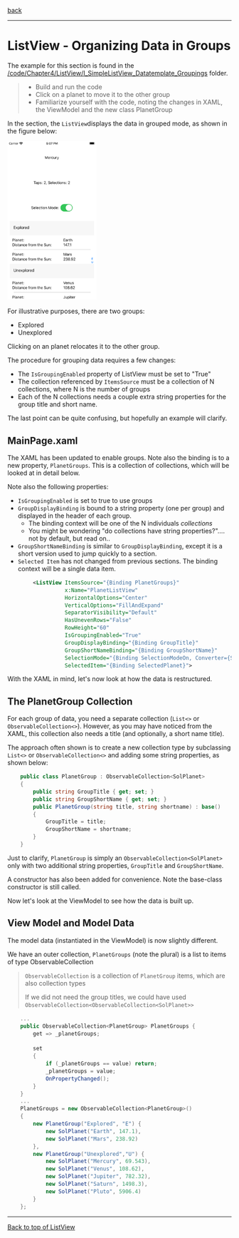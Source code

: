 [back](listview-viewcell.md)

---

# ListView - Organizing Data in Groups

The example for this section is found in the [/code/Chapter4/ListView/I_SimpleListView_Datatemplate_Groupings](/code/Chapter4/ListView/I_SimpleListView_Datatemplate_Groupings) folder.

> * Build and run the code
> * Click on a planet to move it to the other group
> * Familiarize yourself with the code, noting the changes in XAML, the ViewModel and the new class PlanetGroup

In the section, the `ListView`displays the data in grouped mode, as shown in the figure below: 

<img src="img/listview-groups.png" width="200">

For illustrative purposes, there are two groups:

* Explored
* Unexplored

Clicking on an planet relocates it to the other group.

The procedure for grouping data requires a few changes:

* The `IsGroupingEnabled` property of ListView must be set to "True"
* The collection referenced by `ItemsSource` must be a collection of N collections, where N is the number of groups
* Each of the N collections needs a couple extra string properties for the group title and short name.

The last point can be quite confusing, but hopefully an example will clarify.

## MainPage.xaml
The XAML has been updated to enable groups. Note also the binding is to a new property, `PlanetGroups`. This is a collection of collections, which will be looked at in detail below.

Note also the following properties:

* `IsGroupingEnabled` is set to true to use groups
* `GroupDisplayBinding` is bound to a string property (one per group) and displayed in the header of each group. 
    * The binding context will be one of the N individuals _collections_
    * You might be wondering "do collections have string properties?".... not by default, but read on..
* `GroupShortNameBinding` is similar to  `GroupDisplayBinding`, except it is a short version used to jump quickly to a section.
* `Selected Item` has not changed from previous sections. The binding context will be a single data item.

```XML
        <ListView ItemsSource="{Binding PlanetGroups}"
                  x:Name="PlanetListView"
                  HorizontalOptions="Center"
                  VerticalOptions="FillAndExpand"
                  SeparatorVisibility="Default"
                  HasUnevenRows="False"
                  RowHeight="60"
                  IsGroupingEnabled="True"
                  GroupDisplayBinding="{Binding GroupTitle}"
                  GroupShortNameBinding="{Binding GroupShortName}"
                  SelectionMode="{Binding SelectionModeOn, Converter={StaticResource bool2mode}, Mode=TwoWay }"
                  SelectedItem="{Binding SelectedPlanet}">
```                  

With the XAML in mind, let's now look at how the data is restructured.

## The PlanetGroup Collection
For each group of data, you need a separate collection (`List<>` or `ObservableCollection<>`). However, as you may have noticed from the XAML, this collection also needs a title (and optionally, a short name title).

The approach often shown is to create a new collection type by subclassing `List<>` or `ObservableCollection<>` and adding some string properties, as shown below:

```C#
    public class PlanetGroup : ObservableCollection<SolPlanet>
    {
        public string GroupTitle { get; set; }
        public string GroupShortName { get; set; }
        public PlanetGroup(string title, string shortname) : base() 
        {
            GroupTitle = title;
            GroupShortName = shortname;
        }
    }
``` 

Just to clarify, `PlanetGroup` is simply an `ObservableCollection<SolPlanet>` only with two additional string properties, `GroupTitle` and `GroupShortName`.

A constructor has also been added for convenience. Note the base-class constructor is still called.

Now let's look at the ViewModel to see how the data is built up.

## View Model and Model Data
The model data (instantiated in the ViewModel) is now slightly different.

We have an outer collection, `PlanetGroups` (note the plural) is a list to items of type ObservableCollection<PlanetGroup>

> `ObservableCollection` is a collection of `PlanetGroup` items, which are also collection types
>
> If we did not need the group titles, we could have used `ObservableCollection<ObservableCollection<SolPlanet>>`

```C#
    ...
    public ObservableCollection<PlanetGroup> PlanetGroups {
        get => _planetGroups;

        set
        {
            if (_planetGroups == value) return;
            _planetGroups = value;
            OnPropertyChanged();
        }
    }    
    ...
    PlanetGroups = new ObservableCollection<PlanetGroup>()
    {
        new PlanetGroup("Explored", "E") {
            new SolPlanet("Earth", 147.1),
            new SolPlanet("Mars", 238.92)
        },
        new PlanetGroup("Unexplored","U") {
            new SolPlanet("Mercury", 69.543),
            new SolPlanet("Venus", 108.62),
            new SolPlanet("Jupiter", 782.32),
            new SolPlanet("Saturn", 1498.3),
            new SolPlanet("Pluto", 5906.4)
        }
    };
```            



---

[Back to top of ListView](listview.md)